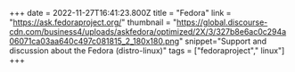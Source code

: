 +++
date = 2022-11-27T16:41:23.800Z
title = "Fedora"
link = "https://ask.fedoraproject.org/"
thumbnail = "https://global.discourse-cdn.com/business4/uploads/askfedora/optimized/2X/3/327b8e6ac0c294a06071ca03aa640c497c081815_2_180x180.png"
snippet="Support and discussion about the Fedora (distro-linux)"
tags = ["fedoraproject"," linux"]
+++
